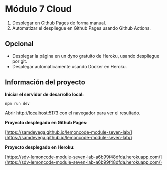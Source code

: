 # Módulo 7 Cloud
1. Desplegar en Github Pages de forma manual.
2. Automatizar el despliegue en Github Pages usando Github Actions.

## Opcional
* Desplegar la página en un dyno gratuito de Heroku, usando despliegue por git.
* Desplegar automáticamente usando Docker en Heroku.

## Información del proyecto
**Iniciar el servidor de desarrollo local:**

```bash
npm run dev
```

Abrir [http://localhost:5173](http://localhost:5173) con el navegador para ver el resultado.

**Proyecto desplegado en Github Pages:**  

[https://samdevega.github.io/lemoncode-module-seven-lab/](https://samdevega.github.io/lemoncode-module-seven-lab/)

**Proyecto desplegado en Heroku:**

[https://sdv-lemoncode-module-seven-lab-a6b99f48dfda.herokuapp.com/](https://sdv-lemoncode-module-seven-lab-a6b99f48dfda.herokuapp.com/)